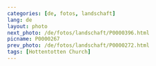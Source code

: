 ```yaml
---
categories: [de, fotos, landschaft]
lang: de
layout: photo
next_photo: /de/fotos/landschaft/P0000396.html
picname: P0000267
prev_photo: /de/fotos/landschaft/P0000272.html
tags: [Hottentotten Church]
---
```

